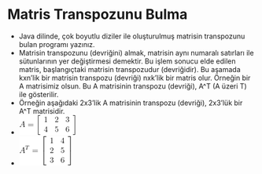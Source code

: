 # Matris Transpozunu Bulma
* Java dilinde, çok boyutlu diziler ile oluşturulmuş matrisin transpozunu bulan programı yazınız.
* Matrisin transpozunu (devriğini) almak, matrisin aynı numaralı satırları ile sütunlarının yer değiştirmesi demektir. Bu işlem sonucu elde edilen matris, başlangıçtaki matrisin transpozudur (devriğidir). Bu aşamada kxn’lik bir matrisin transpozu (devriği) nxk’lik bir matris olur. Örneğin bir A matrisimiz olsun. Bu A matrisinin transpozu (devriği), A^T (A üzeri T) ile gösterilir.
* Örneğin aşağıdaki 2x3’lik A matrisinin transpozu (devriği), 2x3’lük bir A^T matrisidir.
* ![matrix](https://raw.githubusercontent.com/Kodluyoruz/taskforce/main/java101/odev-array-transpose/figures/c1.png)
* ![transpose](https://raw.githubusercontent.com/Kodluyoruz/taskforce/main/java101/odev-array-transpose/figures/c2.png)
